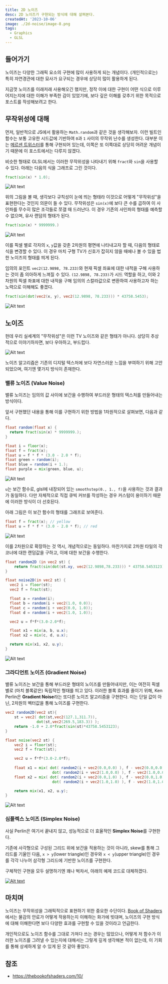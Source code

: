 ```yaml
---
title: 2D 노이즈
desc: 2D 노이즈가 구현되는 방식에 대해 살펴본다.
createdAt: '2023-10-06'
image: ./2d-noise/image-8.png
tags:
  - Graphics
  - GLSL
---
```


## 들어가기

노이즈는 다양한 그래픽 요소의 구현에 많이 사용하게 되는 개념이다. (개인적으로는) 특히 자연경관에 대한 묘사가 요구되는 경우에 상당히 많이 활용하게 된다.

지금껏 노이즈를 이래저래 사용해오긴 했지만, 정작 이에 대한 구현이 어떤 식으로 이루어지는지에 대한 이해가 부족한 감이 있었기에, 보다 깊은 이해를 갖추기 위한 목적으로 포스트를 작성해보려고 한다.

## 무작위성에 대해

먼저, 일반적으로 JS에서 활용하는 `Math.random`과 같은 것을 생각해보자. 이런 빌트인 함수는 보통 고유한 시드값에 기반하여 `0`과 `1` 사이의 무작위 난수를 생성한다. 대부분 이는 [메르센 트위스터](https://en.wikipedia.org/wiki/Mersenne_Twister)를 통해 구현되어 있는데, 이쪽은 또 이쪽대로 상당히 어려운 개념이기 때문에 이 포스트에서는 다루지 않겠다.

비슷한 형태로 GLSL에서는 이러한 무작위성을 나타내기 위해 `fract`와 `sin`을 사용할 수 있다. 아래는 다음의 식을 그래프로 그린 것이다.

```glsl
fract(sin(x) * 1.0);
```

![Alt text](image-1.png)

위의 그림을 볼 때, 생각보다 규칙성이 눈에 띄는 형태라 이것으로 어떻게 "무작위성"을 표현한다는 것인지 의문이 들 수 있다. 무작위성은 `sin(x)`에 보다 큰 수를 곱하여 이 사인파를 무수히 많은 조각들로 쪼갤 때 드러난다. 이 경우 기존의 사인파의 형태를 예측할 수 없으며, 유사 랜덤의 형태가 된다.

```glsl
fract(sin(x) * 9999999.)
```

![Alt text](image-2.png)

이를 픽셀 별로 각자의 `x`, `y`값을 갖춘 2차원의 평면에 나타내고자 할 때, 다음의 형태로 식을 변경할 수 있다. 이 경우 마치 구형 TV가 신호가 잡히지 않을 때에나 볼 수 있을 법한 노이즈의 형태를 띄게 된다.

임의의 포인트 `vec2(12.9898, 78.233)`와 현재 픽셀 좌표에 대한 내적을 구해 사용하는 것이 좀 의아하게 느껴질 수 있다. `(12.9898, 78.233)`가 시드 역할을 하고, 이와 2차원의 픽셀 좌표에 대한 내적을 구해 임의의 스칼라값으로 변환하여 사용하고자 하는 노력으로 이해해도 좋겠다.

```glsl
fract(sin(dot(vec2(x, y), vec2(12.9898, 78.233))) * 43758.5453);
```

![Alt text](image-3.png)

## 노이즈

헌데 우리 실세계의 "무작위성"은 이런 TV 노이즈와 같은 형태가 아니다. 상당히 추상적으로 이야기하자면, 보다 우아하고, 부드럽다.

![Alt text](image-4.png)

노이즈 알고리즘은 기존의 디지털 텍스처에 보다 자연스러운 느낌을 부여하기 위해 고안되었으며, 여기엔 몇가지 방식이 존재한다.

### 밸류 노이즈 (Value Noise)

밸류 노이즈는 임의의 값 사이에 보간을 수행하여 부드러운 형태의 텍스처를 만들어내는 방식이다.

앞서 구현했던 내용을 통해 이를 구현하기 위한 방법을 1차원적으로 살펴보면, 다음과 같다.

```glsl
float random(float x) {
  return fract(sin(x) * 9999999.);
}

float i = floor(x);
float f = fract(x);
float u = f * f * (3.0 - 2.0 * f);
float green = random(i);
float blue = random(i + 1.);
float purple = mix(green, blue, u);
```

![Alt text](image-5.png)

`u`는 보간 함수로, glsl에 내장되어 있는 `smoothstep(0., 1., f)`을 사용하는 것과 결과가 동일하다. 다만 자체적으로 직접 큐빅 커브를 작성하는 경우 커스텀이 용이하기 때문에 이러한 방식이 더 선호된다.

아래 그림은 이 보간 함수의 형태를 그래프로 보여준다.

```glsl
float f = fract(x); // yellow
float u = f * f * (3.0 - 2.0 * f); // red
```

![Alt text](image-6.png)

이를 2차원으로 확장하는 것 역시, 개념적으로는 동일하다.
마찬가지로 2차원 타일의 각 코너에 대한 랜덤값을 구하고, 이에 대한 보간을 수행한다.

```glsl
float random2D (in vec2 st) {
    return fract(sin(dot(st.xy, vec2(12.9898,78.233))) * 43758.5453123);
}

float noise2D(in vec2 st) {
  vec2 i = floor(st);
  vec2 f = fract(st);

  float a = random(i);
  float b = random(i + vec2(1.0, 0.0));
  float c = random(i + vec2(0.0, 1.0));
  float d = random(i + vec2(1.0, 1.0));

  vec2 u = f*f*(3.0-2.0*f);

  float x1 = mix(a, b, u.x);
  float x2 = mix(c, d, u.x);

  return mix(x1, x2, u.y);
}
```

![Alt text](image-7.png)

### 그라디언트 노이즈 (Gradient Noise)

밸류 노이즈는 보간을 통해 부드러운 형태의 노이즈를 만들어내지만, 이는 여전히 픽셀 별로 (마치 블록같은) 독립적인 형태를 띄고 있다. 이러한 블록 효과를 줄이기 위해, Ken Perlin은 **Gradient Noise**라는 또다른 노이즈 알고리즘을 구현한다. 이는 단일 값이 아닌, 2차원의 벡터값을 통해 노이즈를 구현한다.

```glsl
vec2 random2D(vec2 st){
    st = vec2( dot(st,vec2(127.1,311.7)),
              dot(st,vec2(269.5,183.3)) );
    return -1.0 + 2.0*fract(sin(st)*43758.5453123);
}

float noise(vec2 st) {
    vec2 i = floor(st);
    vec2 f = fract(st);

    vec2 u = f*f*(3.0-2.0*f);
    
    float x1 = mix( dot( random2(i + vec2(0.0,0.0) ), f - vec2(0.0,0.0) ),
                     dot( random2(i + vec2(1.0,0.0) ), f - vec2(1.0,0.0) ), u.x);
    float x2 = mix( dot( random2(i + vec2(0.0,1.0) ), f - vec2(0.0,1.0) ),
                     dot( random2(i + vec2(1.0,1.0) ), f - vec2(1.0,1.0) ), u.x);

    return mix(x1, x2, u.y);
}
```

![Alt text](image-8.png)

### 심플렉스 노이즈 (Simplex Noise)

사실 Perlin은 여기서 끝내지 않고, 성능적으로 더 효율적인 **Simplex Noise**를 구현한다.

기존에 사각형으로 구성된 그리드 위에 보간을 적용하는 것이 아니라, skew를 통해 그리드를 기울인 다음, `x > y`(lower triangle)인 경우와 `x < y`(upper triangle)인 경우를 각각 나누어 삼각형 그리드에 기반한 노이즈를 구현한다.

구체적인 구현을 모두 설명하기엔 꽤나 벅차서, 아래의 예제 코드로 대체하겠다.

[![Alt text](image-9.png)](https://thebookofshaders.com/edit.php#11/2d-snoise-clear.frag)

## 마치며

노이즈는 무작위성을 그래픽적으로 표현하기 위한 중요한 수단이다. [Book of Shaders](https://thebookofshaders.com/11/)에서는 물감의 안료가 어떻게 작용하는지 이해하는 화가에 빗대며, 노이즈의 구현 방식에 대해 이해한다면 보다 다양한 효과를 구현할 수 있을 것이라고 언급한다.

개인적으로도 노이즈 함수를 그대로 가져다 쓰는 경우는 많았으나, 어떻게 저 함수가 이러한 노이즈를 그려낼 수 있는지에 대해서는 그렇게 깊게 생각해본 적이 없는데, 이 기회를 통해 상세하게 알 수 있게 된 것 같아 좋았다.

## 참조

- <https://thebookofshaders.com/10/>

